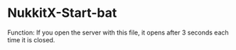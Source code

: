 # NukkitX-Start-bat
Function: If you open the server with this file, it opens after 3 seconds each time it is closed.
